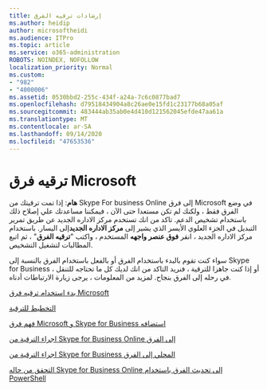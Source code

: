 ```yaml
---
title: إرشادات ترقيه الفرق
ms.author: heidip
author: microsoftheidi
ms.audience: ITPro
ms.topic: article
ms.service: o365-administration
ROBOTS: NOINDEX, NOFOLLOW
localization_priority: Normal
ms.custom:
- "982"
- "4000006"
ms.assetid: 0530bbd2-255c-434f-a24a-7c6c0877bad7
ms.openlocfilehash: d79518434904a8c26ae0e15fd1c23177b68a05af
ms.sourcegitcommit: 483444ab35ab0e4d410d121562045efde47aa61a
ms.translationtype: MT
ms.contentlocale: ar-SA
ms.lasthandoff: 09/14/2020
ms.locfileid: "47653536"
---
```

# <a name="microsoft-teams-upgrade"></a>ترقيه فرق Microsoft

**هام**: إذا تمت ترقيتك من Skype For business Online إلى فرق Microsoft في وضع الفرق فقط ، ولكنك لم تكن مستعدا حتى الآن ، فيمكننا مساعدتك علي إصلاح ذلك باستخدام تشخيص الدعم. تاكد من انك تستخدم مركز الاداره الجديد عن طريق تمرير التبديل في الجزء العلوي الأيسر الذي يشير إلى **مركز الاداره الجديد**إلى اليسار. باستخدام مركز الاداره الجديد ، انقر **فوق عنصر واجهه** المستخدم ، واكتب "**ترقيه الفرق**" ، ثم اتبع المطالبات لتشغيل التشخيص.

سواء كنت تقوم بالبدء باستخدام الفرق أو بالفعل باستخدام الفرق بالنسبة إلى Skype for Business ، أو إذا كنت جاهزا للترقية ، فنريد التاكد من انك لديك كل ما تحتاجه للتنقل في رحله إلى الفرق بنجاح. لمزيد من المعلومات ، يرجى زيارة الارتباطات أدناه.

[بدء استخدام ترقيه فرق Microsoft](https://docs.microsoft.com/MicrosoftTeams/upgrade-start-here)

[التخطيط للترقية](https://docs.microsoft.com/MicrosoftTeams/upgrade-plan-journey)

[فهم فرق Microsoft و Skype for Business استضافه](https://docs.microsoft.com/MicrosoftTeams/teams-and-skypeforbusiness-coexistence-and-interoperability)

[اجراء الترقية من Skype for Business Online إلى الفرق](https://docs.microsoft.com/MicrosoftTeams/upgrade-to-teams-execute-skypeforbusinessonline)

[اجراء الترقية من Skype for Business المحلي إلى الفرق](https://docs.microsoft.com/MicrosoftTeams/upgrade-to-teams-execute-skypeforbusinesshybridonprem)
 
[التحقق من حاله Skype for Business Online إلى تحديث الفرق باستخدام PowerShell](https://docs.microsoft.com/powershell/module/skype/get-csteamsupgradestatus?view=skype-ps)